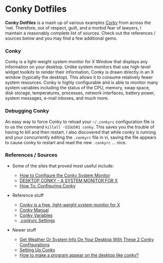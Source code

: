 <!--
Maintainer:   jeffskinnerbox@yahoo.com / www.jeffskinnerbox.me
Version:      1.0.4
-->

# Conky Dotfiles
**Conky Dotfiles** is a mash up of various examples [Corky][01] from across the 'net.
Therefore, out of respect, guilt, and a morbid fear of lawyers,
I maintain a reasonably complete list of sources.
Check out the references / sources below and you may find a few additional gems.

### Conky
Conky is a light-weight system monitor for X Window that displays any information on your desktop.
Unlike system monitors that use high-level widget toolkits to render their information,
Conky is drawn directly in an X window (typically the desktop).
This allows it to consume relatively fewer system resources.
Conky is highly configurable and is able to monitor many system variables
including the status of the CPU, memory, swap space, disk storage, temperatures,
processes, network interfaces, battery power, system messages, e-mail inboxes, and much more.

### Debugging Conky
An easy way to force Conky to reload your `~/.conkyrc`
configuration file is to us the command `killall -SIGUSR1 conky`.
This saves you the trouble of having to kill and then restart.
I also discovered that  while conky is running and your concurrently editing the `.conkyrc` file in vi,
saving the file appears to cause conky to restart and read the new `.conkyrc` … nice.

### References / Sources
* Some of the sites that proved most useful include:
    * [How to Configure the Conky System Monitor](http://mylinuxramblings.wordpress.com/2010/03/23/how-to-configure-the-conky-system-monitor/)
    * [DESKTOP CONKY - A SYSTEM MONITOR FOR X](http://crunchbanglinux.org/wiki/conky)
    * [How To: Configuring Conky](http://lusule.wordpress.com/2008/08/07/how-to-4/)

* Reference stuff
    * [Conky is a free, light-weight system monitor for X](http://conky.sourceforge.net/index.html)
    * [Conky Manual](http://conky.sourceforge.net/docs.html)
    * [Conky Variables](http://conky.sourceforge.net/variables.html)
    * [.conkyrc Settings](http://conky.sourceforge.net/config_settings.html)

* Newer stuff
    * [Get Weather Or System Info On Your Desktop With These 2 Conky Configurations](http://www.webupd8.org/2013/05/get-weather-or-system-info-on-your.html#more)
    * [Setting Up Conky](https://help.ubuntu.com/community/SettingUpConky)
    * [How to make a program appear on the desktop like conky?](http://lifehacker.com/294005/embed-a-terminal-in-the-desktop-with-compiz-fusion)



[01]:http://conky.sourceforge.net/
